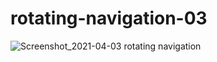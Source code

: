 # rotating-navigation-03
![Screenshot_2021-04-03 rotating navigation](https://user-images.githubusercontent.com/23188047/113482808-f887d480-94a8-11eb-8d34-296da6c565f1.png)
